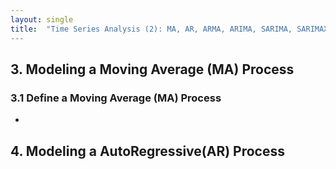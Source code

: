 ```yaml
---
layout: single
title:  "Time Series Analysis (2): MA, AR, ARMA, ARIMA, SARIMA, SARIMAX, VAR
---
```


## 3. Modeling a Moving Average (MA) Process
### 3.1 Define a Moving Average (MA) Process

-
## 4. Modeling a AutoRegressive(AR) Process


